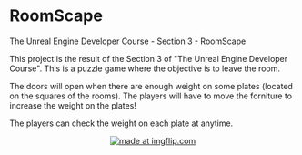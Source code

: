 # RoomScape
The Unreal Engine Developer Course - Section 3 - RoomScape

This project is the result of the Section 3 of "The Unreal Engine Developer Course". This is a puzzle game where
the objective is to leave the room.

The doors will open when there are enough weight on some plates (located on the squares of the rooms). The players will have to 
move the forniture to increase the weight on the plates!

The players can check the weight on each plate at anytime.

<p align="center">
  <a href="https://imgflip.com/gif/21xn89"><img src="https://i.imgflip.com/21xn89.gif" title="made at imgflip.com"/></a>
<p/>
